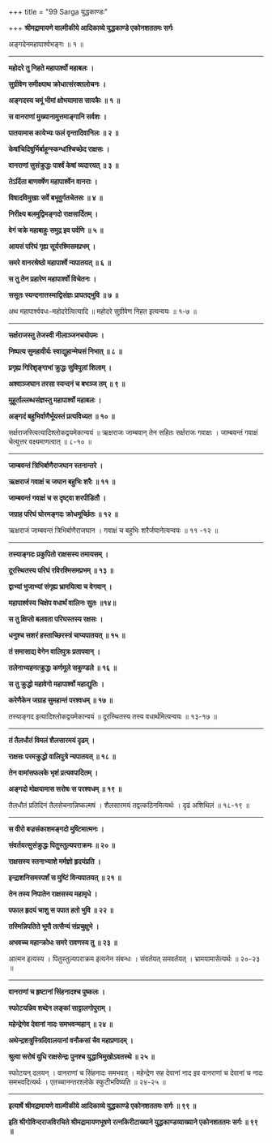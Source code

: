 +++
title = "99 Sarga युद्धकाण्डः"

+++
**श्रीमद्रामायणे वाल्मीकीये आदिकाव्ये युद्धकाण्डे एकोनशततमः सर्गः**

अङ्गदेनमहापार्श्वभङ्गः ॥ १ ॥

****

**महोदरे तु निहते महापार्श्वो महाबलः ।**

**सुग्रीवेण समीक्ष्याथ क्रोधात्संरक्तलोचनः ।**

**अङ्गदस्य चमूं भीमां क्षोभयामास सायकैः ॥ १ ॥**

**स वानराणां मुख्यानामुत्तमाङ्गानि सर्वशः ।**

**पातयामास कायेभ्यः फलं वृन्तादिवानिलः ॥ २ ॥**

**केषांचिदिषुर्भिर्बाहून्स्कन्धांश्चिच्छेद राक्षसः ।**

**वानराणां सुसंक्रुद्धः पार्श्वं केषां व्यदारयत् ॥ ३ ॥**

**तेऽर्दिता बाणवर्षेण महापार्श्वेन वानराः ।**

**विषादविमुखाः सर्वे बभूवुर्गतचेतसः ॥ ४ ॥**

**निरीक्ष्य बलमुद्विमङ्गदो राक्षसार्दितम् ।**

**वेगं चक्रे महाबाहुः समुद्र इव पर्वणि ॥ ५ ॥**

**आयसं परिघं गृह्य सूर्यरश्मिसमप्रभम् ।**

**समरे वानरश्रेष्ठो महापार्श्वे न्यपातयत् ॥ ६ ॥**

**स तु तेन प्रहारेण महापार्श्वो विचेतनः ।**

**ससूतः स्यन्दनात्तस्माद्विसंज्ञः प्रापतद्भुवि ॥ ७ ॥**

अथ महापार्श्ववधः-महोदरेत्वित्यादि ॥ महोदरे सुग्रीवेण निहत इत्यन्वयः ॥ १-७ ॥

****

**सर्क्षराजस्तु तेजस्वी नीलाञ्जनचयोपमः ।**

**निष्पत्य सुमहावीर्यः स्वाद्युहान्मेघसं निभात् ॥ ८ ॥**

**प्रगृह्य गिरिशृङ्गाभां क्रुद्धः सुविपुलां शिलाम् ।**

**अश्वाञ्जघान तरसा स्यन्दनं च बभञ्ज तम् ॥ ९ ॥**

**मुहूर्ताल्लब्धसंज्ञस्तु महापार्श्वो महाबलः ।**

**अङ्गदं बहुभिर्वाणैर्भूयस्तं प्रत्यविध्यत ॥ १० ॥**

सर्क्षराजस्त्वित्यादिश्लोकद्वयमेकान्वयं ॥ ऋक्षराजः जाम्बवान् तेन सहितः सर्क्षराजः गवाक्षः । जाम्बवन्तं गवाक्षं चेत्युत्तर वक्ष्यमाणत्वात् ॥ ८-१० ॥

****

**जाम्बवन्तं त्रिभिर्बाणैराजघान स्तनान्तरे ।**

**ऋक्षराजं गवाक्षं च जघान बहुभिः शरैः ॥ ११ ॥**

**जाम्बवन्तं गवाक्षं च स दृष्ट्वा शरपीडितौ ।**

**जग्राह परिघं घोरमङ्गदः क्रोधमूर्च्छितः ॥ १२ ॥**

ऋक्षराजं जाम्बवन्तं त्रिभिर्बाणैराजघान । गवाक्षं च बहुभिः शरैर्जघानेत्यन्वयः ॥ ११ -१२ ॥

****

**तस्याङ्गदः प्रकुपितो राक्षसस्य तमायसम् ।**

**दूरस्थितस्य परिघं रविरश्मिसमप्रभम् ॥ १३ ॥**

**द्वाभ्यां भुजाभ्यां संगृह्य भ्रामयित्वा च वेगवान् ।**

**महापार्श्वस्य चिक्षेप वधार्थं वालिनः सुतः ॥१४॥**

**स तु क्षिप्तो बलवता परिघस्तस्य रक्षसः ।**

**धनुश्च सशरं हस्ताच्छिरस्त्रं चाप्यपातयत् ॥ १५ ॥**

**तं समासाद्य वेगेन वालिपुत्रः प्रतापवान् ।**

**तलेनाभ्यहनत्क्रुद्धः कर्णमूले सकुण्डले ॥ १६ ॥**

**स तु क्रुद्धो महावेगो महापार्श्वो महाद्युतिः ।**

**करेणैकेन जग्राह सुमहान्तं परश्वधम् ॥ १७ ॥**

तस्याङ्गद इत्यादिश्लोकद्वयमेकान्वयं ॥ दूरस्थितस्य तस्य वधार्थमित्यन्वयः ॥ १३-१७ ॥

****

**तं तैलधौतं विमलं शैलसारमयं दृढम् ।**

**राक्षसः परमक्रुद्धो वालिपुत्रे न्यपातयत् ॥ १८ ॥**

**तेन वामांसफलके भृशं प्रत्यवपादितम् ।**

**अङ्गदो मोक्षयामास सरोषः स परश्वधम् ॥ १९ ॥**

तैलधौतं प्रतिदिनं तैलसेचनान्निष्कल्मषं । शैलसारमयं तद्वत्कठिनमित्यर्थः । दृढं अशिथिलं ॥ १८-१९ ॥

****

**स वीरो बज्रसंकाशमङ्गदो मुष्टिमात्मनः ।**

**संवर्तयत्सुसंक्रुद्धः पितुस्तुल्यपराक्रमः ॥ २० ॥**

**राक्षसस्य स्तनाभ्याशे मर्मज्ञो हृदयंप्रति ।**

**इन्द्राशनिसमस्पर्शं स मुष्टिं विन्यपातयत् ॥ २१ ॥**

**तेन तस्य निपातेन राक्षसस्य महामृधे ।**

**पफाल हृदयं चाशु स पपात हतो भुवि ॥ २२ ॥**

**तस्मिन्निपतिते भूमौ तत्सैन्यं संप्रचुक्षुभे ।**

**अभवच्च महान्क्रोधः समरे रावणस्य तु ॥ २३ ॥**

आत्मन इत्यस्य । पितुस्तुल्यपराक्रम इत्यनेन संबन्धः । संवर्तयत् समवर्तयत् । भ्रामयामासेत्यर्थः ॥ २०-२३ ॥

****

**वानराणां च हृष्टानां सिंहनादश्च पुष्कलः ।**

**स्फोटयन्निव शब्देन लङ्कां साट्टालगोपुराम् ।**

**महेन्द्रेणेव देवानां नादः समभवन्महान् ॥ २४ ॥**

**अथेन्द्रशत्रुस्त्रिदिवालयानां वनौकसां चैव महाप्रणादम् ।**

**श्रुत्वा सरोषं युधि राक्षसेन्द्रः पुनश्च युद्धाभिमुखोऽवतस्थे ॥ २५ ॥**

स्फोटयन् दलयन् । वानराणां च सिंहनादः समभवत् । महेन्द्रेण सह देवानां नाद इव वानराणां च देवानां च नादः समभवदित्यर्थः । एतच्चानन्तरश्लोके स्फुटीभविष्यति ॥ २४-२५ ॥

****

**इत्यार्षे श्रीमद्रामायणे वाल्मीकीये आदिकाव्ये युद्धकाण्डे एकोनशततमः सर्गः ॥ ९९ ॥**

**इति श्रीगोविन्दराजविरचिते श्रीमद्रामायणभूषणे रत्नकिरीटाख्याने युद्धकाण्डव्याख्याने एकोनशततमः सर्गः ॥ ९९ ॥**
